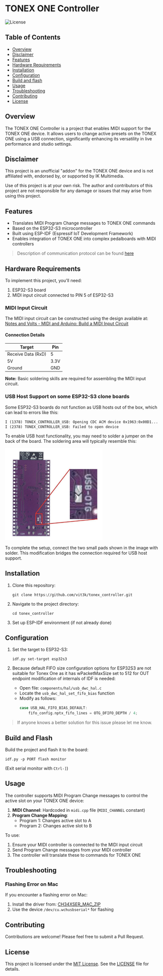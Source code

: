 # TONEX ONE Controller

![License](https://img.shields.io/badge/License-MIT-blue.svg)

## Table of Contents
- [Overview](#overview)
- [Disclaimer](#disclaimer)
- [Features](#features)
- [Hardware Requirements](#hardware-requirements)
- [Installation](#installation)
- [Configuration](#configuration)
- [Build and flash](#build-and-flash)
- [Usage](#usage)
- [Troubleshooting](#troubleshooting)
- [Contributing](#contributing)
- [License](#license)

## Overview

The TONEX ONE Controller is a project that enables MIDI support for the TONEX ONE device. It allows users to change active presets on the TONEX ONE using a USB connection, significantly enhancing its versatility in live performance and studio settings.

## Disclaimer

This project is an unofficial "addon" for the TONEX ONE device and is not affiliated with, endorsed by, or supported by IK Multimedia. 

Use of this project is at your own risk. The author and contributors of this project are not responsible for any damage or issues that may arise from using this project.

## Features

- Translates MIDI Program Change messages to TONEX ONE commands
- Based on the ESP32-S3 microcontroller
- Built using ESP-IDF (Espressif IoT Development Framework)
- Enables integration of TONEX ONE into complex pedalboards with MIDI controllers

> Description of communication protocol can be found [here](/protocol.md)

## Hardware Requirements

To implement this project, you'll need:

1. ESP32-S3 board
2. MIDI input circuit connected to PIN 5 of ESP32-S3

### MIDI Input Circuit

The MIDI input circuit can be constructed using the design available at:
[Notes and Volts - MIDI and Arduino: Build a MIDI Input Circuit](https://www.notesandvolts.com/2015/02/midi-and-arduino-build-midi-input.html)

#### Connection Details

| Target | Pin |
|--------|-----|
| Receive Data (RxD) | 5 |
| 5V | 3.3V |
| Ground | GND |

**Note:** Basic soldering skills are required for assembling the MIDI input circuit.

### USB Host Support on some ESP32-S3 clone boards

Some ESP32-S3 boards do not function as USB hosts out of the box, which can lead to errors like this:

```
I (1378) TONEX_CONTROLLER_USB: Opening CDC ACM device 0x1963:0x00D1...
I (2378) TONEX_CONTROLLER_USB: Failed to open device
```

To enable USB host functionality, you may need to solder a jumper on the back of the board. The soldering area will typically resemble this:

<img src="usbhostpad.png" alt="USB Host Pad" width="320"/>

To complete the setup, connect the two small pads shown in the image with solder. This modification bridges the connection required for USB host support.

## Installation

1. Clone this repository:
   ```
   git clone https://github.com/vit3k/tonex_controller.git
   ```
2. Navigate to the project directory:
   ```
   cd tonex_controller
   ```
3. Set up ESP-IDF environment (if not already done)

## Configuration

1. Set the target to ESP32-S3:
   ```
   idf.py set-target esp32s3
   ```

2. Because default FIFO size configuration options for ESP32S3 are not suitable for Tonex One as it has wPacketMaxSize set to 512 for OUT endpoint modification of internals of IDF is needed:

   - Open file: `components/hal/usb_dwc_hal.c`
   - Locate the `usb_dwc_hal_set_fifo_bias` function
   - Modify as follows:
     ```c
     case USB_HAL_FIFO_BIAS_DEFAULT:
         fifo_config.nptx_fifo_lines = OTG_DFIFO_DEPTH / 4;
     ```

> If anyone knows a better solution for this issue please let me know.

## Build and Flash
Build the project and flash it to the board:
```
idf.py -p PORT flash monitor
```
(Exit serial monitor with `Ctrl-]`)

## Usage
The controller supports MIDI Program Change messages to control the active slot on your TONEX ONE device:

1. **MIDI Channel**: Hardcoded in `midi.cpp` file (`MIDI_CHANNEL` constant)
2. **Program Change Mapping**:
   - Program 1: Changes active slot to A
   - Program 2: Changes active slot to B

To use:
1. Ensure your MIDI controller is connected to the MIDI input circuit
2. Send Program Change messages from your MIDI controller
3. The controller will translate these to commands for TONEX ONE

## Troubleshooting

### Flashing Error on Mac

If you encounter a flashing error on Mac:

1. Install the driver from: [CH34XSER_MAC_ZIP](https://www.wch-ic.com/downloads/CH34XSER_MAC_ZIP.html)
2. Use the device `/dev/cu.wchusbserial*` for flashing

## Contributing

Contributions are welcome! Please feel free to submit a Pull Request.

## License

This project is licensed under the [MIT License](LICENSE). See the [LICENSE](LICENSE) file for details.
